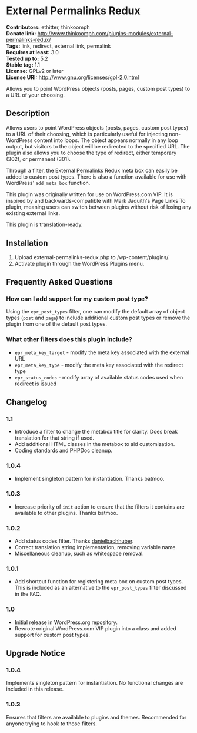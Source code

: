 # External Permalinks Redux #
**Contributors:** ethitter, thinkoomph  
**Donate link:** http://www.thinkoomph.com/plugins-modules/external-permalinks-redux/  
**Tags:** link, redirect, external link, permalink  
**Requires at least:** 3.0  
**Tested up to:** 5.2  
**Stable tag:** 1.1  
**License:** GPLv2 or later  
**License URI:** http://www.gnu.org/licenses/gpl-2.0.html  

Allows you to point WordPress objects (posts, pages, custom post types) to a URL of your choosing.

## Description ##

Allows users to point WordPress objects (posts, pages, custom post types) to a URL of their choosing, which is particularly useful for injecting non-WordPress content into loops. The object appears normally in any loop output, but visitors to the object will be redirected to the specified URL. The plugin also allows you to choose the type of redirect, either temporary (302), or permanent (301).

Through a filter, the External Permalinks Redux meta box can easily be added to custom post types. There is also a function available for use with WordPress' `add_meta_box` function.

This plugin was originally written for use on WordPress.com VIP. It is inspired by and backwards-compatible with Mark Jaquith's Page Links To plugin, meaning users can switch between plugins without risk of losing any existing external links.

This plugin is translation-ready.

## Installation ##

1. Upload external-permalinks-redux.php to /wp-content/plugins/.
2. Activate plugin through the WordPress Plugins menu.

## Frequently Asked Questions ##

### How can I add support for my custom post type? ###
Using the `epr_post_types` filter, one can modify the default array of object types (`post` and `page`) to include additional custom post types or remove the plugin from one of the default post types.

### What other filters does this plugin include? ###
* `epr_meta_key_target` - modify the meta key associated with the external URL
* `epr_meta_key_type` - modify the meta key associated with the redirect type
* `epr_status_codes` - modify array of available status codes used when redirect is issued

## Changelog ##

### 1.1 ###
* Introduce a filter to change the metabox title for clarity. Does break translation for that string if used.
* Add additional HTML classes in the metabox to aid customization.
* Coding standards and PHPDoc cleanup.

### 1.0.4 ###
* Implement singleton pattern for instantiation. Thanks batmoo.

### 1.0.3 ###
* Increase priority of `init` action to ensure that the filters it contains are available to other plugins. Thanks batmoo.

### 1.0.2 ###
* Add status codes filter. Thanks [danielbachhuber](http://wordpress.org/support/topic/plugin-external-permalinks-redux-support-custom-status-codes).
* Correct translation string implementation, removing variable name.
* Miscellaneous cleanup, such as whitespace removal.

### 1.0.1 ###
* Add shortcut function for registering meta box on custom post types. This is included as an alternative to the `epr_post_types` filter discussed in the FAQ.

### 1.0 ###
* Initial release in WordPress.org repository.
* Rewrote original WordPress.com VIP plugin into a class and added support for custom post types.

## Upgrade Notice ##

### 1.0.4 ###
Implements singleton pattern for instantiation. No functional changes are included in this release.

### 1.0.3 ###
Ensures that filters are available to plugins and themes. Recommended for anyone trying to hook to those filters.
